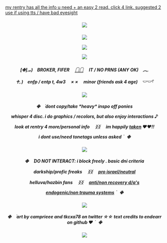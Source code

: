 [my rentry has all the info u need + an easy 2 read. click 4 link. suggested 2 use if using tts / have bad eyesight](https://rentry.co/brokercoine)

    
<h3 align="center">
<img src="https://i.postimg.cc/wTf3w5c2/blur-edges-2.png"/>
    </h3>
    <h3 align="center">
<img src="https://komarev.com/ghpvc/?username=justicedealer&label=VISITORS&color=1e8c5f"/>
    </h3>
     <p align="center">
<img src="https://i.postimg.cc/gJ4KcY7m/lv-0-20240815020333-ezgif-com-effects.gif"/>
    </p>

<p align="center">
<img src="https://i.postimg.cc/W1wgpqMJ/Untitled947-20240815002733-1.png"/>
</p>
  

    
<h5 align="center">
[✙]𓈒ᴗ)　BROKER, FIFER 　𓉸𓉸 　IT / NO PRNS (ANY OK)　︵.

♰𓈒 )　enfp / entp t, 4w3 　× × 　minor (friends ask 4 age)　𓎟𓎟𓍢
</h5>

<p align="center">
<img src="https://i.postimg.cc/jSB2bs1J/blur-edges.png"/>
 </p>
 <h5 align="center">
✙⠀ ࣪ dont copy/take *heavy* inspo off ponies

whisper 4 disc. i do graphics / recolors, but also enjoy interactions ♪ 
     
look at rentry 4 more/personal info 　ᛝᛝ 　im happily [taken](https://github.com/endearr) ♥︎♥︎!!

i dont use/need tonetags unless asked ࣪ ⠀✙

</h5>

<p align="center">
<img src="https://i.postimg.cc/jSB2bs1J/blur-edges.png"/>
</p>

<h5 align="center">
✙⠀ ࣪ DO NOT INTERACT: i block freely . basic dni criteria

darkship/profic freaks 　ᛝᛝ 　[pro israel/neutral](https://decolonizepalestine.com/)

helluva/hazbin fans 　ᛝᛝ 　[anti/non recovery d/a's](https://delusionalattachments.carrd.co/#)

[endogenic/non trauma systems](https://why-endos-are-bad.carrd.co/) ࣪ ⠀✙

</h5>

<p align="center">
<img src="https://i.postimg.cc/jSB2bs1J/blur-edges.png"/>
</p>

<h5 align="center">
✙⠀ ࣪ art by camprieee and tkcxa78 on twitter  ☆☆  text credits to endearr on github ♥︎ ࣪ ⠀✙
</p>

<h3 align="center">
<img src="https://i.postimg.cc/sX4g75gp/blur-edges-1.png"/>
</h3>
